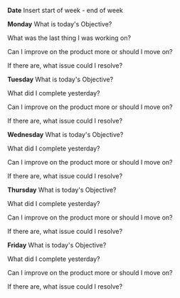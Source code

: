 **Date**
Insert start of week - end of week

**Monday**
What is today's Objective?


What was the last thing I was working on?


Can I improve on the product more or should I move on?


If there are, what issue could I resolve?



**Tuesday**
What is today's Objective?


What did I complete yesterday?


Can I improve on the product more or should I move on?


If there are, what issue could I resolve?



**Wednesday**
What is today's Objective?


What did I complete yesterday?


Can I improve on the product more or should I move on?


If there are, what issue could I resolve?


**Thursday**
What is today's Objective?


What did I complete yesterday?


Can I improve on the product more or should I move on?


If there are, what issue could I resolve?



**Friday**
What is today's Objective?


What did I complete yesterday?


Can I improve on the product more or should I move on?


If there are, what issue could I resolve?


